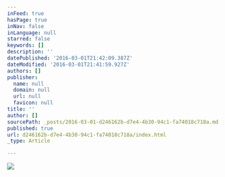 ```yaml
---
inFeed: true
hasPage: true
inNav: false
inLanguage: null
starred: false
keywords: []
description: ''
datePublished: '2016-03-01T21:42:09.387Z'
dateModified: '2016-03-01T21:41:59.927Z'
authors: []
publisher:
  name: null
  domain: null
  url: null
  favicon: null
title: ''
author: []
sourcePath: _posts/2016-03-01-d246162b-d7e4-4b30-94c1-fa74018c718a.md
published: true
url: d246162b-d7e4-4b30-94c1-fa74018c718a/index.html
_type: Article

---
```

![](https://the-grid-user-content.s3-us-west-2.amazonaws.com/dc96990a-0642-458c-be89-05bcd94cffec.jpg)